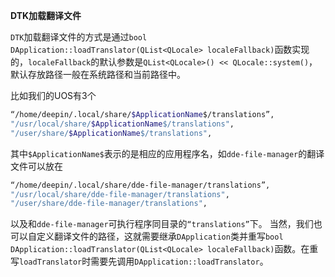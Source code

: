 

**DTK加载翻译文件**

`DTK`加载翻译文件的方式是通过`bool DApplication::loadTranslator(QList<QLocale> localeFallback)`函数实现的，`localeFallback`的默认参数是`QList<QLocale>() << QLocale::system()`，默认存放路径一般在系统路径和当前路径中。

比如我们的UOS有3个

```bash
“/home/deepin/.local/share/$ApplicationName$/translations”,
"/usr/local/share/$ApplicationName$/translations",
"/user/share/$ApplicationName$/translations",
```

其中`$ApplicationName$`表示的是相应的应用程序名，如`dde-file-manager`的翻译文件可以放在

```bash
“/home/deepin/.local/share/dde-file-manager/translations”,
"/usr/local/share/dde-file-manager/translations",
"/user/share/dde-file-manager/translations",
```

以及和`dde-file-manager`可执行程序同目录的`“translations”`下。
当然，我们也可以自定义翻译文件的路径，这就需要继承`DApplication`类并重写`bool` `DApplication::loadTranslator(QList<QLocale> localeFallback)`函数。在重写`loadTranslator`时需要先调用`DApplication::loadTranslator`。